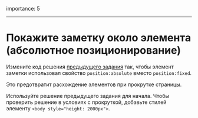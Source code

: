 importance: 5

---

# Покажите заметку около элемента (абсолютное позиционирование)

Измените код решения [предыдущего задания](info:task/position-at) так, чтобы элемент заметки использовал свойство `position:absolute` вместо `position:fixed`.

Это предотвратит расхождение элементов при прокрутке страницы.

Используйте решение предыдущего задания для начала. Чтобы проверить решение в условиях с прокруткой, добавьте стилей элементу `<body style="height: 2000px">`.
